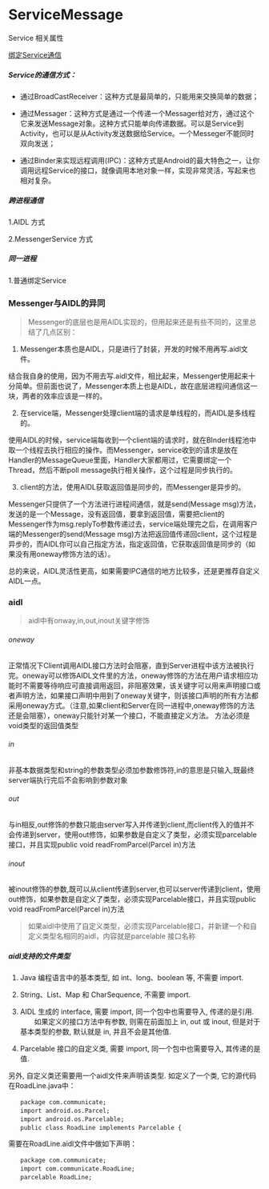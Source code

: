 # ServiceMessage
Service  相关属性


[绑定Service通信](https://developer.android.com/guide/components/bound-services.html?hl=zh-cn)

##### Service的通信方式：


- 通过BroadCastReceiver：这种方式是最简单的，只能用来交换简单的数据；
 
- 通过Messager：这种方式是通过一个传递一个Messager给对方，通过这个它来发送Message对象。这种方式只能单向传递数据。可以是Service到Activity，也可以是从Activity发送数据给Service。一个Messeger不能同时双向发送；
 
- 通过Binder来实现远程调用(IPC)：这种方式是Android的最大特色之一，让你调用远程Service的接口，就像调用本地对象一样，实现非常灵活，写起来也相对复杂。




##### 跨进程通信

1.AIDL 方式

2.MessengerService 方式

##### 同一进程

1.普通绑定Service


### Messenger与AIDL的异同

> Messenger的底层也是用AIDL实现的，但用起来还是有些不同的，这里总结了几点区别：

1. Messenger本质也是AIDL，只是进行了封装，开发的时候不用再写.aidl文件。

结合我自身的使用，因为不用去写.aidl文件，相比起来，Messenger使用起来十分简单。但前面也说了，Messenger本质上也是AIDL，故在底层进程间通信这一块，两者的效率应该是一样的。

2. 在service端，Messenger处理client端的请求是单线程的，而AIDL是多线程的。

使用AIDL的时候，service端每收到一个client端的请求时，就在BInder线程池中取一个线程去执行相应的操作。而Messenger，service收到的请求是放在Handler的MessageQueue里面，Handler大家都用过，它需要绑定一个Thread，然后不断poll message执行相关操作，这个过程是同步执行的。

3. client的方法，使用AIDL获取返回值是同步的，而Messenger是异步的。

Messenger只提供了一个方法进行进程间通信，就是send(Message msg)方法，发送的是一个Message，没有返回值，要拿到返回值，需要把client的Messenger作为msg.replyTo参数传递过去，service端处理完之后，在调用客户端的Messenger的send(Message msg)方法把返回值传递回client，这个过程是异步的，而AIDL你可以自己指定方法，指定返回值，它获取返回值是同步的（如果没有用oneway修饰方法的话）。

总的来说，AIDL灵活性更高，如果需要IPC通信的地方比较多，还是更推荐自定义AIDL一点。

### aidl

> aidl中有onway,in,out,inout关键字修饰

###### oneway

正常情况下Client调用AIDL接口方法时会阻塞，直到Server进程中该方法被执行完。oneway可以修饰AIDL文件里的方法，oneway修饰的方法在用户请求相应功能时不需要等待响应可直接调用返回，非阻塞效果，该关键字可以用来声明接口或者声明方法，如果接口声明中用到了oneway关键字，则该接口声明的所有方法都采用oneway方式。（注意,如果client和Server在同一进程中,oneway修饰的方法还是会阻塞），oneway只能针对某一个接口，不能直接定义方法。 方法必须是void类型的返回值类型

###### in

非基本数据类型和string的参数类型必须加参数修饰符,in的意思是只输入,既最终server端执行完后不会影响到参数对象


###### out

与in相反,out修饰的参数只能由server写入并传递到client,而client传入的值并不会传递到server，使用out修饰，如果参数是自定义了类型，必须实现parcelable接口，并且实现public void readFromParcel(Parcel in)方法

###### inout

被inout修饰的参数,既可以从client传递到server,也可以server传递到client，使用out修饰，如果参数是自定义了类型，必须实现Parcelable接口，并且实现public void readFromParcel(Parcel in)方法

> 如果aidl中使用了自定义类型，必须实现Parcelable接口，并新建一个和自定义类型名相同的aidl，内容就是parcelable 接口名称

##### aidl支持的文件类型
1. Java 编程语言中的基本类型, 如 int、long、boolean 等, 不需要 import.

2. String、List、Map 和 CharSequence, 不需要 import.

3. AIDL 生成的 interface, 需要 import, 同一个包中也需要导入, 传递的是引用.
　　如果定义的接口方法中有参数, 则需在前面加上 in, out 或 inout, 但是对于基本类型的参数, 默认就是 in, 并且不会是其他值.

4. Parcelable 接口的自定义类, 需要 import, 同一个包中也需要导入, 其传递的是值.

另外, 自定义类还需要用一个aidl文件来声明该类型.
如定义了一个类, 它的源代码在RoadLine.java中：
~~~
　　package com.communicate;
　　import android.os.Parcel;
　　import android.os.Parcelable;
　　public class RoadLine implements Parcelable {
~~~
需要在RoadLine.aidl文件中做如下声明： 
~~~
　　package com.communicate;
　　import com.communicate.RoadLine;
　　parcelable RoadLine;
~~~











